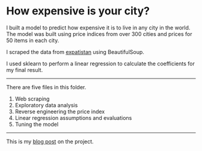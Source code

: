 # How expensive is your city?
I built a model to predict how expensive it is to live in any city in the world. The model was built using price indices from over 300 cities and prices for 50 items in each city.  

I scraped the data from [expatistan](https://www.expatistan.com/cost-of-living) using BeautifulSoup.  

I used sklearn to perform a linear regression to calculate the coefficients for my final result.  

---
There are five files in this folder.  
1. Web scraping  
2. Exploratory data analysis  
3. Reverse engineering the price index  
4. Linear regression assumptions and evaluations  
5. Tuning the model  
___

This is my [blog post](https://ericchan24.squarespace.com/blog/2017/10/6/how-expensive-is-your-city) on the project.  
